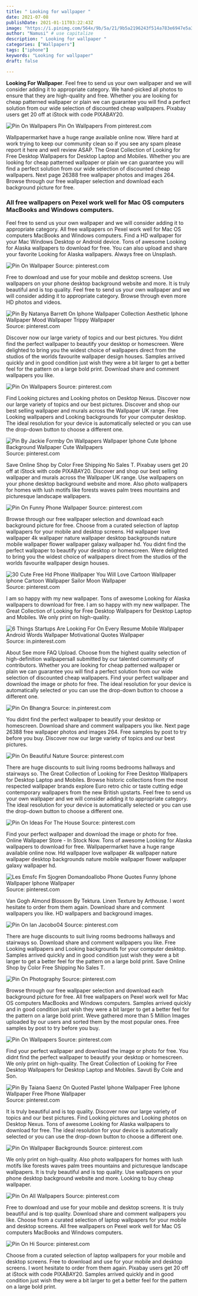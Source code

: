 ```yaml
---
title: " Looking for wallpaper "
date: 2021-07-08
publishDate: 2021-01-11T03:22:43Z
image: "https://i.pinimg.com/564x/9b/5a/21/9b5a2196243f514a783e6947e5a3e2c3.jpg"
author: "Namusi" # use capitalize
description: " Looking for wallpaper "
categories: ["Wallpapers"]
tags: ["iphone"]
keywords: "Looking for wallpaper"
draft: false

---
```



**Looking For Wallpaper**. Feel free to send us your own wallpaper and we will consider adding it to appropriate category. We hand-picked all photos to ensure that they are high-quality and free. Whether you are looking for cheap patterned wallpaper or plain we can guarantee you will find a perfect solution from our wide selection of discounted cheap wallpapers. Pixabay users get 20 off at iStock with code PIXABAY20.

![Pin On Wallpapers](https://i.pinimg.com/originals/5a/48/7e/5a487ecc216bb6163da3eaddfb851f41.jpg "Pin On Wallpapers")
Pin On Wallpapers From pinterest.com


Wallpapermarket have a huge range available online now. Were hard at work trying to keep our community clean so if you see any spam please report it here and well review ASAP. The Great Collection of Looking for Free Desktop Wallpapers for Desktop Laptop and Mobiles. Whether you are looking for cheap patterned wallpaper or plain we can guarantee you will find a perfect solution from our wide selection of discounted cheap wallpapers. Next page 26388 free wallpaper photos and images 264. Browse through our free wallpaper selection and download each background picture for free.

### All free wallpapers on Pexel work well for Mac OS computers MacBooks and Windows computers.

Feel free to send us your own wallpaper and we will consider adding it to appropriate category. All free wallpapers on Pexel work well for Mac OS computers MacBooks and Windows computers. Find a HD wallpaper for your Mac Windows Desktop or Android device. Tons of awesome Looking for Alaska wallpapers to download for free. You can also upload and share your favorite Looking for Alaska wallpapers. Always free on Unsplash.


![Pin On Wallpaper](https://i.pinimg.com/564x/51/7b/07/517b07bfac2232980597368f36fc06c5.jpg "Pin On Wallpaper")
Source: pinterest.com

Free to download and use for your mobile and desktop screens. Use wallpapers on your phone desktop background website and more. It is truly beautiful and is top quality. Feel free to send us your own wallpaper and we will consider adding it to appropriate category. Browse through even more HD photos and videos.

![Pin By Natanya Barrett On Iphone Wallpaper Collection Aesthetic Iphone Wallpaper Mood Wallpaper Trippy Wallpaper](https://i.pinimg.com/736x/43/04/8d/43048de2a93c57f8ef15e4226b3874bf.jpg "Pin By Natanya Barrett On Iphone Wallpaper Collection Aesthetic Iphone Wallpaper Mood Wallpaper Trippy Wallpaper")
Source: pinterest.com

Discover now our large variety of topics and our best pictures. You didnt find the perfect wallpaper to beautify your desktop or homescreen. Were delighted to bring you the widest choice of wallpapers direct from the studios of the worlds favourite wallpaper design houses. Samples arrived quickly and in good condition just wish they were a bit larger to get a better feel for the pattern on a large bold print. Download share and comment wallpapers you like.

![Pin On Wallpapers](https://i.pinimg.com/originals/57/7f/88/577f88fdd1dbb257bbfbf5955b357bb5.jpg "Pin On Wallpapers")
Source: pinterest.com

Find Looking pictures and Looking photos on Desktop Nexus. Discover now our large variety of topics and our best pictures. Discover and shop our best selling wallpaper and murals across the Wallpaper UK range. Free Looking wallpapers and Looking backgrounds for your computer desktop. The ideal resolution for your device is automatically selected or you can use the drop-down button to choose a different one.

![Pin By Jackie Formby On Wallpapers Wallpaper Iphone Cute Iphone Background Wallpaper Cute Wallpapers](https://i.pinimg.com/564x/28/67/01/28670133d74735b25f76a6ba525d696a.jpg "Pin By Jackie Formby On Wallpapers Wallpaper Iphone Cute Iphone Background Wallpaper Cute Wallpapers")
Source: pinterest.com

Save Online Shop by Color Free Shipping No Sales T. Pixabay users get 20 off at iStock with code PIXABAY20. Discover and shop our best selling wallpaper and murals across the Wallpaper UK range. Use wallpapers on your phone desktop background website and more. Also photo wallpapers for homes with lush motifs like forests waves palm trees mountains and picturesque landscape wallpapers.

![Pin On Funny Phone Wallpaper](https://i.pinimg.com/474x/16/a2/fc/16a2fcc79ff4fba9bcc50132c5388a5b.jpg "Pin On Funny Phone Wallpaper")
Source: pinterest.com

Browse through our free wallpaper selection and download each background picture for free. Choose from a curated selection of laptop wallpapers for your mobile and desktop screens. Hd wallpaper love wallpaper 4k wallpaper nature wallpaper desktop backgrounds nature mobile wallpaper flower wallpaper galaxy wallpaper hd. You didnt find the perfect wallpaper to beautify your desktop or homescreen. Were delighted to bring you the widest choice of wallpapers direct from the studios of the worlds favourite wallpaper design houses.

![30 Cute Free Hd Phone Wallpaper You Will Love Cartoon Wallpaper Iphone Cartoon Wallpaper Sailor Moon Wallpaper](https://i.pinimg.com/originals/d1/ae/d4/d1aed423535f7a2f46f64bed17faf27d.png "30 Cute Free Hd Phone Wallpaper You Will Love Cartoon Wallpaper Iphone Cartoon Wallpaper Sailor Moon Wallpaper")
Source: pinterest.com

I am so happy with my new wallpaper. Tons of awesome Looking for Alaska wallpapers to download for free. I am so happy with my new wallpaper. The Great Collection of Looking for Free Desktop Wallpapers for Desktop Laptop and Mobiles. We only print on high-quality.

![6 Things Startups Are Looking For On Every Resume Mobile Wallpaper Android Words Wallpaper Motivational Quotes Wallpaper](https://i.pinimg.com/474x/ed/47/69/ed476924223a7452def10fd81416d00e.jpg "6 Things Startups Are Looking For On Every Resume Mobile Wallpaper Android Words Wallpaper Motivational Quotes Wallpaper")
Source: in.pinterest.com

About See more FAQ Upload. Choose from the highest quality selection of high-definition wallpapersall submitted by our talented community of contributors. Whether you are looking for cheap patterned wallpaper or plain we can guarantee you will find a perfect solution from our wide selection of discounted cheap wallpapers. Find your perfect wallpaper and download the image or photo for free. The ideal resolution for your device is automatically selected or you can use the drop-down button to choose a different one.

![Pin On Bhangra](https://i.pinimg.com/originals/96/01/70/9601707d2d61438100d6a352b4131a42.jpg "Pin On Bhangra")
Source: in.pinterest.com

You didnt find the perfect wallpaper to beautify your desktop or homescreen. Download share and comment wallpapers you like. Next page 26388 free wallpaper photos and images 264. Free samples by post to try before you buy. Discover now our large variety of topics and our best pictures.

![Pin On Beautiful Nature](https://i.pinimg.com/originals/b5/41/8d/b5418dcc2ab6efa7fe51d8bffd385343.jpg "Pin On Beautiful Nature")
Source: pinterest.com

There are huge discounts to suit living rooms bedrooms hallways and stairways so. The Great Collection of Looking for Free Desktop Wallpapers for Desktop Laptop and Mobiles. Browse historic collections from the most respected wallpaper brands explore Euro retro chic or taste cutting edge contemporary wallpapers from the new British upstarts. Feel free to send us your own wallpaper and we will consider adding it to appropriate category. The ideal resolution for your device is automatically selected or you can use the drop-down button to choose a different one.

![Pin On Ideas For The House](https://i.pinimg.com/originals/db/f6/36/dbf636a251d1b4e20398fa14d43765a3.jpg "Pin On Ideas For The House")
Source: pinterest.com

Find your perfect wallpaper and download the image or photo for free. Online Wallpaper Store - In Stock Now. Tons of awesome Looking for Alaska wallpapers to download for free. Wallpapermarket have a huge range available online now. Hd wallpaper love wallpaper 4k wallpaper nature wallpaper desktop backgrounds nature mobile wallpaper flower wallpaper galaxy wallpaper hd.

![Les Emsfc Fm Sjogren Domandoallobo Phone Quotes Funny Iphone Wallpaper Iphone Wallpaper](https://i.pinimg.com/originals/5d/7c/7e/5d7c7e67f80a862484ad384fa7379e34.jpg "Les Emsfc Fm Sjogren Domandoallobo Phone Quotes Funny Iphone Wallpaper Iphone Wallpaper")
Source: pinterest.com

Van Gogh Almond Blossom By Tektura. Linen Texture by Arthouse. I wont hesitate to order from them again. Download share and comment wallpapers you like. HD wallpapers and background images.

![Pin On Ian Jacobo04](https://i.pinimg.com/originals/8c/d7/86/8cd786910b9e6b78f84c8135fc649a3d.jpg "Pin On Ian Jacobo04")
Source: pinterest.com

There are huge discounts to suit living rooms bedrooms hallways and stairways so. Download share and comment wallpapers you like. Free Looking wallpapers and Looking backgrounds for your computer desktop. Samples arrived quickly and in good condition just wish they were a bit larger to get a better feel for the pattern on a large bold print. Save Online Shop by Color Free Shipping No Sales T.

![Pin On Photography](https://i.pinimg.com/564x/d6/1d/fe/d61dfea97ca56afd51cb74f795b6035e.jpg "Pin On Photography")
Source: pinterest.com

Browse through our free wallpaper selection and download each background picture for free. All free wallpapers on Pexel work well for Mac OS computers MacBooks and Windows computers. Samples arrived quickly and in good condition just wish they were a bit larger to get a better feel for the pattern on a large bold print. Weve gathered more than 5 Million Images uploaded by our users and sorted them by the most popular ones. Free samples by post to try before you buy.

![Pin On Wallpapers](https://i.pinimg.com/originals/5a/48/7e/5a487ecc216bb6163da3eaddfb851f41.jpg "Pin On Wallpapers")
Source: pinterest.com

Find your perfect wallpaper and download the image or photo for free. You didnt find the perfect wallpaper to beautify your desktop or homescreen. We only print on high-quality. The Great Collection of Looking for Free Desktop Wallpapers for Desktop Laptop and Mobiles. Savuti By Cole and Son.

![Pin By Taiana Saenz On Quoted Pastel Iphone Wallpaper Free Iphone Wallpaper Free Phone Wallpaper](https://i.pinimg.com/originals/00/ec/3b/00ec3bb7ed2efcf1146885ef5beb277a.jpg "Pin By Taiana Saenz On Quoted Pastel Iphone Wallpaper Free Iphone Wallpaper Free Phone Wallpaper")
Source: pinterest.com

It is truly beautiful and is top quality. Discover now our large variety of topics and our best pictures. Find Looking pictures and Looking photos on Desktop Nexus. Tons of awesome Looking for Alaska wallpapers to download for free. The ideal resolution for your device is automatically selected or you can use the drop-down button to choose a different one.

![Pin On Wallpaper Backgrounds](https://i.pinimg.com/originals/2b/be/0b/2bbe0b39d649556779a9fd46aaa9f2ec.jpg "Pin On Wallpaper Backgrounds")
Source: pinterest.com

We only print on high-quality. Also photo wallpapers for homes with lush motifs like forests waves palm trees mountains and picturesque landscape wallpapers. It is truly beautiful and is top quality. Use wallpapers on your phone desktop background website and more. Looking to buy cheap wallpaper.

![Pin On All Wallpapers](https://i.pinimg.com/originals/d3/3f/3b/d33f3ba7fb5b579dc280ddaf685a651d.jpg "Pin On All Wallpapers")
Source: pinterest.com

Free to download and use for your mobile and desktop screens. It is truly beautiful and is top quality. Download share and comment wallpapers you like. Choose from a curated selection of laptop wallpapers for your mobile and desktop screens. All free wallpapers on Pexel work well for Mac OS computers MacBooks and Windows computers.

![Pin On Hi](https://i.pinimg.com/564x/9b/5a/21/9b5a2196243f514a783e6947e5a3e2c3.jpg "Pin On Hi")
Source: pinterest.com

Choose from a curated selection of laptop wallpapers for your mobile and desktop screens. Free to download and use for your mobile and desktop screens. I wont hesitate to order from them again. Pixabay users get 20 off at iStock with code PIXABAY20. Samples arrived quickly and in good condition just wish they were a bit larger to get a better feel for the pattern on a large bold print.

